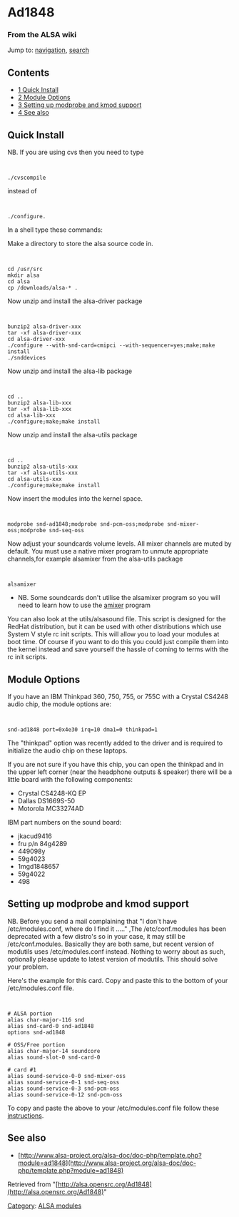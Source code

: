 Ad1848
======

### From the ALSA wiki

Jump to: [navigation](#mw-head), [search](#p-search)

Contents
--------

-   [1 Quick Install](#Quick_Install)
-   [2 Module Options](#Module_Options)
-   [3 Setting up modprobe and kmod
    support](#Setting_up_modprobe_and_kmod_support)
-   [4 See also](#See_also)

Quick Install
-------------

NB. If you are using cvs then you need to type

` `

    ./cvscompile

instead of

` `

    ./configure.

In a shell type these commands:

Make a directory to store the alsa source code in.

` `

    cd /usr/src
    mkdir alsa
    cd alsa
    cp /downloads/alsa-* .

Now unzip and install the alsa-driver package

` `

    bunzip2 alsa-driver-xxx
    tar -xf alsa-driver-xxx
    cd alsa-driver-xxx
    ./configure --with-snd-card=cmipci --with-sequencer=yes;make;make install
    ./snddevices

Now unzip and install the alsa-lib package

` `

    cd ..
    bunzip2 alsa-lib-xxx
    tar -xf alsa-lib-xxx
    cd alsa-lib-xxx
    ./configure;make;make install

Now unzip and install the alsa-utils package

` `

    cd ..
    bunzip2 alsa-utils-xxx
    tar -xf alsa-utils-xxx
    cd alsa-utils-xxx
    ./configure;make;make install

Now insert the modules into the kernel space.

` `

    modprobe snd-ad1848;modprobe snd-pcm-oss;modprobe snd-mixer-oss;modprobe snd-seq-oss

Now adjust your soundcards volume levels. All mixer channels are muted
by default. You must use a native mixer program to unmute appropriate
channels,for example alsamixer from the alsa-utils package

` `

    alsamixer

-   NB. Some soundcards don't utilise the alsamixer program so you will
    need to learn how to use the [amixer](/Amixer "Amixer") program

You can also look at the utils/alsasound file. This script is designed
for the RedHat distribution, but it can be used with other distributions
which use System V style rc init scripts. This will allow you to load
your modules at boot time. Of course if you want to do this you could
just compile them into the kernel instead and save yourself the hassle
of coming to terms with the rc init scripts.

Module Options
--------------

If you have an IBM Thinkpad 360, 750, 755, or 755C with a Crystal CS4248
audio chip, the module options are:

` `

    snd-ad1848 port=0x4e30 irq=10 dma1=0 thinkpad=1

The "thinkpad" option was recently added to the driver and is required
to initialize the audio chip on these laptops.

If you are not sure if you have this chip, you can open the thinkpad and
in the upper left corner (near the headphone outputs & speaker) there
will be a little board with the following components:

-   Crystal CS4248-KQ EP
-   Dallas DS1669S-50
-   Motorola MC33274AD

IBM part numbers on the sound board:

-   jkacud9416
-   fru p/n 84g4289
-   449098y
-   59g4023
-   1mgd1848657
-   59g4022
-   498

Setting up modprobe and kmod support
------------------------------------

NB. Before you send a mail complaining that "I don't have
/etc/modules.conf, where do I find it ....." ,The /etc/conf.modules has
been deprecated with a few distro's so in your case, it may still be
/etc/conf.modules. Basically they are both same, but recent version of
modutils uses /etc/modules.conf instead. Nothing to worry about as such,
optionally please update to latest version of modutils. This should
solve your problem.

Here's the example for this card. Copy and paste this to the bottom of
your /etc/modules.conf file.

` `

    # ALSA portion
    alias char-major-116 snd
    alias snd-card-0 snd-ad1848
    options snd-ad1848  

    # OSS/Free portion
    alias char-major-14 soundcore
    alias sound-slot-0 snd-card-0

    # card #1
    alias sound-service-0-0 snd-mixer-oss
    alias sound-service-0-1 snd-seq-oss
    alias sound-service-0-3 snd-pcm-oss
    alias sound-service-0-12 snd-pcm-oss

To copy and paste the above to your /etc/modules.conf file follow these
[instructions](/Instructions "Instructions").

See also
--------

-   [http://www.alsa-project.org/alsa-doc/doc-php/template.php?module=ad1848](http://www.alsa-project.org/alsa-doc/doc-php/template.php?module=ad1848)

Retrieved from
"[http://alsa.opensrc.org/Ad1848](http://alsa.opensrc.org/Ad1848)"

[Category](/Special:Categories "Special:Categories"): [ALSA
modules](/Category:ALSA_modules "Category:ALSA modules")

